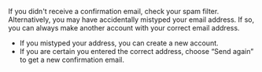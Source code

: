 If you didn't receive a confirmation email, check your spam filter. Alternatively, you may have accidentally mistyped your email address. If so, you can always make another account with your correct email address.

- If you mistyped your address, you can create a new account.
- If you are certain you entered the correct address, choose “Send again” to get a new confirmation email.
